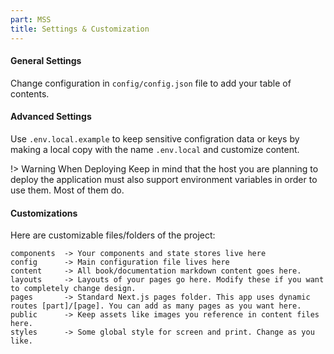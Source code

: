 ```yaml
---
part: MSS
title: Settings & Customization
---
```


#### General Settings

Change configuration in `config/config.json` file to add your table of contents.

#### Advanced Settings

Use `.env.local.example` to keep sensitive configration data or keys by making a local copy with the name `.env.local` and customize content. 

!> Warning When Deploying
Keep in mind that the host you are planning to deploy the application must also support environment variables in order to use them. Most of them do.

#### Customizations

Here are customizable files/folders of the project:

```
components  -> Your components and state stores live here
config      -> Main configuration file lives here
content     -> All book/documentation markdown content goes here.
layouts     -> Layouts of your pages go here. Modify these if you want to completely change design.
pages       -> Standard Next.js pages folder. This app uses dynamic routes [part]/[page]. You can add as many pages as you want here.
public      -> Keep assets like images you reference in content files here.
styles      -> Some global style for screen and print. Change as you like.
```
